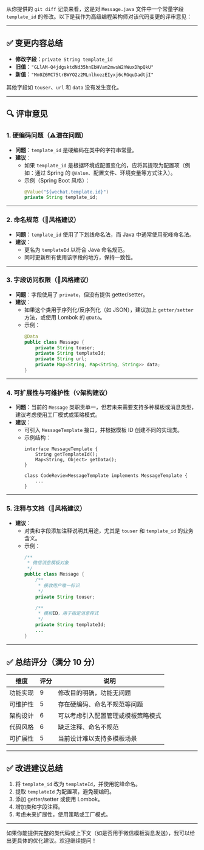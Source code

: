 从你提供的 `git diff` 记录来看，这是对 `Message.java` 文件中一个常量字段 `template_id` 的修改。以下是我作为高级编程架构师对该代码变更的评审意见：

---

## ✅ 变更内容总结

- **修改字段**：`private String template_id`
- **旧值**：`"GLlAM-Q4jdgsktdNd35hnEbHVam2mwsW2YWuxDhpQkU"`
- **新值**：`"Mn0Z6MC75trBWYO2z2MLnlhxezEIyxj6cRGquDadtjI"`

其他字段如 `touser`、`url` 和 `data` 没有发生变化。

---

## 🔍 评审意见

### 1. **硬编码问题（⚠️潜在问题）**

- **问题**：`template_id` 是硬编码在类中的字符串常量。
- **建议**：
  - 如果 `template_id` 是根据环境或配置变化的，应将其提取为配置项（例如：通过 Spring 的 `@Value`、配置文件、环境变量等方式注入）。
  - 示例（Spring Boot 风格）：
    ```java
    @Value("${wechat.template.id}")
    private String template_id;
    ```

---

### 2. **命名规范（📝风格建议）**

- **问题**：`template_id` 使用了下划线命名法，而 Java 中通常使用驼峰命名法。
- **建议**：
  - 更名为 `templateId` 以符合 Java 命名规范。
  - 同时更新所有使用该字段的地方，保持一致性。

---

### 3. **字段访问权限（📝风格建议）**

- **问题**：字段使用了 `private`，但没有提供 getter/setter。
- **建议**：
  - 如果这个类用于序列化/反序列化（如 JSON），建议加上 `getter/setter` 方法，或使用 Lombok 的 `@Data`。
  - 示例：
    ```java
    @Data
    public class Message {
        private String touser;
        private String templateId;
        private String url;
        private Map<String, Map<String, String>> data;
    }
    ```

---

### 4. **可扩展性与可维护性（💡架构建议）**

- **问题**：当前的 `Message` 类职责单一，但若未来需要支持多种模板或消息类型，建议考虑使用工厂模式或策略模式。
- **建议**：
  - 可引入 `MessageTemplate` 接口，并根据模板 ID 创建不同的实现类。
  - 示例结构：
    ```
    interface MessageTemplate {
        String getTemplateId();
        Map<String, Object> getData();
    }

    class CodeReviewMessageTemplate implements MessageTemplate {
        ...
    }
    ```

---

### 5. **注释与文档（📝风格建议）**

- **建议**：
  - 对类和字段添加注释说明其用途，尤其是 `touser` 和 `template_id` 的业务含义。
  - 示例：
    ```java
    /**
     * 微信消息模板对象
     */
    public class Message {
        /**
         * 接收用户唯一标识
         */
        private String touser;

        /**
         * 模板ID，用于指定消息样式
         */
        private String templateId;
        ...
    }
    ```

---

## ✅ 总结评分（满分 10 分）

| 维度             | 评分 | 说明 |
|------------------|------|------|
| 功能实现         | 9    | 修改目的明确，功能无问题 |
| 可维护性         | 5    | 存在硬编码、命名不规范等问题 |
| 架构设计         | 6    | 可以考虑引入配置管理或模板策略模式 |
| 代码风格         | 6    | 缺乏注释、命名不规范 |
| 可扩展性         | 5    | 当前设计难以支持多模板场景 |

---

## ✅ 改进建议总结

1. 将 `template_id` 改为 `templateId`，并使用驼峰命名。
2. 提取 `templateId` 为配置项，避免硬编码。
3. 添加 getter/setter 或使用 Lombok。
4. 增加类和字段注释。
5. 考虑未来扩展性，使用策略或工厂模式。

---

如果你能提供完整的类代码或上下文（如是否用于微信模板消息发送），我可以给出更具体的优化建议。欢迎继续提问！